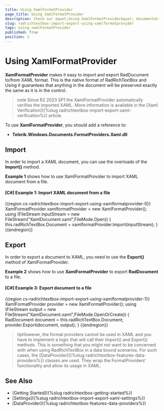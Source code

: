 ```yaml
---
title: Using XamlFormatProvider
page_title: Using XamlFormatProvider
description: Check our &quot;Using XamlFormatProvider&quot; documentation article for the RadRichTextBox {{ site.framework_name }} control.
slug: radrichtextbox-import-export-using-xamlformatprovider
tags: using-xamlFormatProvider
published: True
position: 2
--- 
```


# Using XamlFormatProvider

__XamlFormatProvider__ makes it easy to import and export RadDocument to/from XAML format. This is the native format of RadRichTextBox and Using it guarantees that anything in the document will be preserved exactly the same as it is in the control. 

 >note Since R2 2023 SP1 the XamlFormatProvider automatically verifies the imported XAML. More information is available in the [Xaml Verification]({%slug radrichtextbox-import-export-xaml-verification%}) article.

To use __XamlFormatProvider__, you should add a reference to:

* __Telerik.Windows.Documents.FormatProviders.Xaml.dll__

## Import
In order to import a XAML document, you can use the overloads of the __Import()__ method.

__Example 1__ shows how to use XamlFormatProvider to import XAML document from a file.

#### __[C#] Example 1: Import XAML document from a file__
{{region cs-radrichtextbox-import-export-using-xamlformatprovider-0}}
	XamlFormatProvider xamlformatProvider = new XamlFormatProvider();
	using (FileStream inputStream = new FileStream("XamlDocument.xaml",FileMode.Open))
	{
		this.radRichTextBox.Document = xamlformatProvider.Import(inputStream);
	}
{{endregion}}


## Export
In order to export a document to XAML, you need to use the __Export()__ method of XamlFormatProvider. 

__Example 2__ shows how to use __XamlFormatProvider__ to export __RadDocument__ to a file.

#### __[C#] Example 3: Export document to a file__
{{region cs-radrichtextbox-import-export-using-xamlformatprovider-1}}
	XamlFormatProvider provider = new XamlFormatProvider();
	using (FileStream output =  new FileStream("XamlDocument.xaml",FileMode.OpenOrCreate))
	{
		RadDocument document = this.radRichTextBox.Document;
		provider.Export(document, output);
	}
{{endregion}}

>tipHowever, the format providers cannot be used in XAML and you have to implement a logic that will call their Import() and Export() methods. This is something that you might not want to be concerned with when using RadRichTextBox in a data bound scenarios. For such cases, the [DataProvider]({%slug radrichtextbox-features-data-providers%}) classes are used. They wrap the FormatProviders' functionality and allow its usage in XAML.

## See Also

 * [Getting Started]({%slug radrichtextbox-getting-started%})
 * [Settings]({%slug radrichtextbox-import-export-xaml-settings%})
 * [DataProvider]({%slug radrichtextbox-features-data-providers%})
 